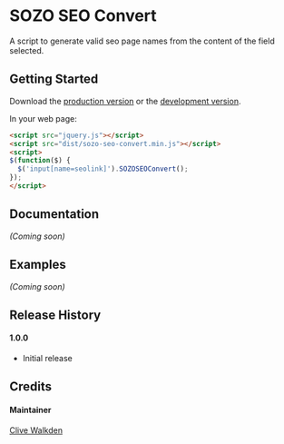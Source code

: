 # SOZO SEO Convert

A script to generate valid seo page names from the content of the field selected.

## Getting Started

Download the [production version][min] or the [development version][max].

[min]: https://bitbucket.org/sozodesign/sozoseoconvert/raw/master/dist/jquery.sozo-seo-convert.min.js
[max]: https://bitbucket.org/sozodesign/sozoseoconvert/raw/development/src/sozo-seo-convert.js

In your web page:

```html
<script src="jquery.js"></script>
<script src="dist/sozo-seo-convert.min.js"></script>
<script>
$(function($) {
  $('input[name=seolink]').SOZOSEOConvert();
});
</script>
```

## Documentation
_(Coming soon)_

## Examples
_(Coming soon)_

## Release History
#### 1.0.0
 * Initial release


## Credits

#### Maintainer

[Clive Walkden](http://clivewalkden.co.uk)
